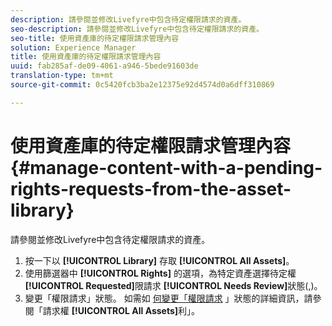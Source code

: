 ```yaml
---
description: 請參閱並修改Livefyre中包含待定權限請求的資產。
seo-description: 請參閱並修改Livefyre中包含待定權限請求的資產。
seo-title: 使用資產庫的待定權限請求管理內容
solution: Experience Manager
title: 使用資產庫的待定權限請求管理內容
uuid: fab285af-de09-4061-a946-5bede91603de
translation-type: tm+mt
source-git-commit: 0c5420fcb3ba2e12375e92d4574d0a6dff310869

---
```



# 使用資產庫的待定權限請求管理內容{#manage-content-with-a-pending-rights-requests-from-the-asset-library}

請參閱並修改Livefyre中包含待定權限請求的資產。

1. 按一下以 **[!UICONTROL Library]** 存取 **[!UICONTROL All Assets]**。
1. 使用篩選器中 **[!UICONTROL Rights]** 的選項，為特定資產選擇待定權 **[!UICONTROL Requested]**&#x200B;限請求 **[!UICONTROL Needs Review]**&#x200B;狀態(,)。
1. 變更「權限請求」狀態。 如需如 [何變更「權限請求](../c-how-requesting-rights-works/c-how-requesting-rights-works.md#c_how_requesting_rights_works) 」狀態的詳細資訊，請參閱「請求權 **[!UICONTROL All Assets]**&#x200B;利」。
